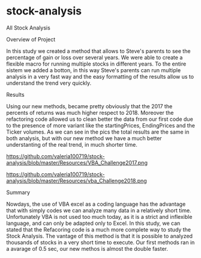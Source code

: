 # stock-analysis

 All Stock Analysis

Overview of Project

In this study we created a method that allows to Steve's parents to see the percentage of gain or loss over several years. 
We were able to create a flexible macro for running multiple stocks in different years. To the entire sistem we added a botton, 
in this way Steve's parents can run multiple analysis in a very fast way and the easy formatting of the results allow us to understand the trend very quickly.

Results

Using our new methods, became pretty obviously that the 2017 the percents of returns was much higher respect to 2018. 
Moreover the refactoring code allowed us to clean better the data from our first code due to the presence of more variant like the startingPrices,
EndingPrices and the Ticker volumes. As we can see in the pics the total results are the same in both analysis, 
but with our new method we have a much better understanting of the real trend, in much shorter time. 

https://github.com/valeria100719/stock-analysis/blob/master/Resources/VBA_Challenge2017.png 

https://github.com/valeria100719/stock-analysis/blob/master/Resources/vba_Challenge2018.png

Summary

Nowdays, the use of VBA excel as a coding language has the advantage that with simply codes we can analyze many data in a relatively short time.
Unfortunately VBA is not used too much today, as it is a strict and inflexible language, and can only be adapted only to Excel.
In this study, we can stated that the Refacoring code is a much more complete way to study the Stock Analysis. 
The vantage of this method is that it is possible to analyzed thousands of stocks in a very short time to execute.
Our first methods ran in a avarage of 0.5 sec, our new methos is almost the double faster.
















































